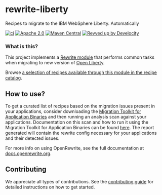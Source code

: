 # rewrite-liberty
Recipes to migrate to the IBM WebSphere Liberty. Automatically

[![ci](https://github.com/openrewrite/rewrite-liberty/actions/workflows/ci.yml/badge.svg)](https://github.com/openrewrite/rewrite-liberty/actions/workflows/ci.yml)
[![Apache 2.0](https://img.shields.io/github/license/openrewrite/rewrite-liberty.svg)](https://www.apache.org/licenses/LICENSE-2.0)
[![Maven Central](https://img.shields.io/maven-central/v/org.openrewrite.recipe/rewrite-liberty.svg)](https://mvnrepository.com/artifact/org.openrewrite.recipe/rewrite-liberty)
[![Revved up by Develocity](https://img.shields.io/badge/Revved%20up%20by-Develocity-06A0CE?logo=Gradle&labelColor=02303A)](https://ge.openrewrite.org/scans)

### What is this?

This project implements a [Rewrite module](https://github.com/openrewrite/rewrite) that performs common tasks when migrating to new version of [Open Liberty](https://openliberty.io/).

Browse [a selection of recipes available through this module in the recipe catalog](https://docs.openrewrite.org/recipes/java/liberty-1).

## How to use?

To get a curated list of recipes based on the migration issues present in your applications, consider downloading the [Migration Toolkit for Application Binaries](https://www.ibm.com/support/pages/node/6250913) and then running an analysis scan against your applications. Documentation on this scan and how to run it using the Migration Toolkit for Application Binaries can be found [here](https://www.ibm.com/docs/en/wamt?topic=binaries-detailed-migration-analysis-report). The report generated will contain the rewrite config necessary for your applications and their detected issues.

For more info on using OpenRewrite, see the full documentation at [docs.openrewrite.org](https://docs.openrewrite.org/).

## Contributing

We appreciate all types of contributions. See the [contributing guide](https://github.com/openrewrite/.github/blob/main/CONTRIBUTING.md) for detailed instructions on how to get started.
